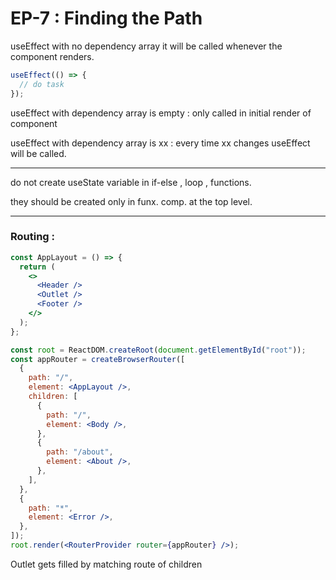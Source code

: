# EP-7 : Finding the Path

useEffect with no dependency array it will be called whenever the component renders.

```jsx
useEffect(() => {
  // do task
});
```

useEffect with dependency array is empty : only called in initial render of component

useEffect with dependency array is xx : every time xx changes useEffect will be called.

---

do not create useState variable in if-else , loop , functions.

they should be created only in funx. comp. at the top level.

---

### Routing :

```jsx
const AppLayout = () => {
  return (
    <>
      <Header />
      <Outlet />
      <Footer />
    </>
  );
};

const root = ReactDOM.createRoot(document.getElementById("root"));
const appRouter = createBrowserRouter([
  {
    path: "/",
    element: <AppLayout />,
    children: [
      {
        path: "/",
        element: <Body />,
      },
      {
        path: "/about",
        element: <About />,
      },
    ],
  },
  {
    path: "*",
    element: <Error />,
  },
]);
root.render(<RouterProvider router={appRouter} />);
```

Outlet gets filled by matching route of children
